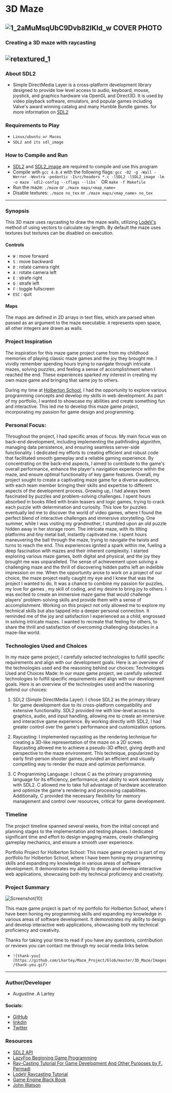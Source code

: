 # 3D Maze
![1_2aMuMsqUbC9Dvb82lKId_w](https://github.com/Lhartey/Maze_Project/blob/master/3D_Maze/Images/1_2aMuMsqUbC9Dvb82lKId_w.jpg) COVER PHOTO
-----

### Creating a 3D maze with raycasting
![retextured_1](https://github.com/Lhartey/Maze_Project/blob/master/3D_Maze/Images/retextured_1.png)
-----

### About SDL2
- Simple DirectMedia Layer is a cross-platform development library designed to provide low level access to audio, keyboard, mouse, joystick, and graphics hardware via OpenGL and Direct3D. It is used by video playback software, emulators, and popular games including Valve's award winning catalog and many Humble Bundle games. for more information on [SDL2](https://wiki.libsdl.org/SDL2/FrontPage)

### Requirements to Play
- `Linux/ubuntu or Macos`
- `SDL2 and its sdl_image`

### How to Compile and Run
- [SDL2](https://www.libsdl.org/download-2.0.php) and [SDL2_image](https://www.libsdl.org/projects/SDL_image/) are required to compile and use this program
- Compile with `gcc 4.8.4` with the following flags:
    ``gcc -O2 -g -Wall -Werror -Wextra -pedantic -Isrc/headers *.c -lSDL2 -lSDL2_image -lm -o maze `sdl2-config --cflags --libs` `` OR `make -f Makefile`
- Run the maze: `./maze` or `./maze maps/<map_name>`
- Disable textures: `./maze no_tex` or `./maze maps/<map_name> no_tex`

-----

### Synopsis
This 3D maze uses raycasting to draw the maze walls, utilizing [LodeV's](http://lodev.org/cgtutor/raycasting.html) method of using vectors to calculate ray length. By default the maze uses textures but textures can be disabled on execution.

#### Controls
- `W` : move forward
- `S` : move backward
- `D` : rotate camera right
- `A` : rotate camera left
- `E` : strafe right
- `Q` : strafe left
- `F` : toggle fullscreen
- `ESC` : quit

#### Maps
The maps are defined in 2D arrays in text files, which are parsed when passed as an argument to the maze executable. `0` represents open space, all other integers are drawn as walls.

### Project Inspiration
The inspiration for this maze game project came from my childhood memories of playing classic maze games and the joy they brought me. I vividly remember spending hours trying to navigate through intricate mazes, solving puzzles, and feeling a sense of accomplishment when I reached the end. These experiences sparked my interest in creating my own maze game and bringing that same joy to others.

During my time at [Holberton School](https://www.holbertonschool.com/about-holberton), I had the opportunity to explore various programming concepts and develop my skills in web development. As part of my portfolio, I wanted to showcase my abilities and create something fun and interactive. This led me to develop this maze game project, incorporating my passion for game design and programming.

### Personal Focus:
Throughout the project, I had specific areas of focus. My main focus was on back-end development, including implementing the pathfinding algorithm, managing data persistence, and ensuring seamless server-side functionality. I dedicated my efforts to creating efficient and robust code that facilitated smooth gameplay and a reliable gaming experience. By concentrating on the back-end aspects, I aimed to contribute to the game's overall performance, enhance the player's navigation experience within the maze, and ensure optimal functionality of key game features.
Overall, my project sought to create a captivating maze game for a diverse audience, with each team member bringing their skills and expertise to different aspects of the development process.
Growing up, I had always been fascinated by puzzles and problem-solving challenges. I spent hours absorbed in books filled with brain teasers and logic games, trying to crack each puzzle with determination and curiosity. This love for puzzles eventually led me to discover the world of video games, where I found the perfect blend of interactive challenges and immersive storytelling.
One summer, while I was visiting my grandmother, I stumbled upon an old puzzle hidden away in her storage room. The intricate maze, with its tilting platforms and tiny metal ball, instantly captivated me. I spent hours maneuvering the ball through the maze, trying to navigate the twists and turns to reach the end.
This experiences ignited a spark within me, fueling a deep fascination with mazes and their inherent complexity. I started exploring various maze games, both digital and physical, and the joy they brought me was unparalleled. The sense of achievement upon solving a challenging maze and the thrill of discovering hidden paths left an indelible impression on me.
When the opportunity arose to work on a project of our choice, the maze project really caught my eye and I knew that was the project I wanted to do, It was a chance to combine my passion for puzzles, my love for games , my skill of coding, and my desire to bring joy to others. I was excited to create an immersive maze game that would challenge players' problem-solving skills and provide them with a sense of accomplishment.
Working on this project not only allowed me to explore my technical skills but also tapped into a deeper personal connection. It reminded me of the joy and satisfaction I experienced as a child, engrossed in solving intricate mazes. I wanted to recreate that feeling for others, to share the thrill and satisfaction of overcoming challenging obstacles in a maze-like world.

### Technologies Used and Choices
In my maze game project, I carefully selected technologies to fulfill specific requirements and align with our development goals. Here is an overview of the technologies used and the reasoning behind our choices:
Technologies Used and Choices Made: In our maze game project, we carefully selected technologies to fulfill specific requirements and align with our development goals. Here is an overview of the technologies used and the reasoning behind our choices:

1. SDL2 (Simple DirectMedia Layer):
I chose SDL2 as the primary library for game development due to its cross-platform compatibility and extensive functionality.
SDL2 provided me with low-level access to graphics, audio, and input handling, allowing me to create an immersive and interactive game experience.
By working directly with SDL2, I had greater control over the game's performance and customization options.

2. Raycasting:
I implemented raycasting as the rendering technique for creating a 3D-like representation of the maze on a 2D screen.
Raycasting allowed me to achieve a pseudo-3D effect, giving depth and perspective to the maze environment.
This technique, popularized by early first-person shooter games, provided an efficient and visually compelling way to render the maze and optimize performance.

3. C Programming Language:
I chose C as the primary programming language for its efficiency, performance, and ability to work seamlessly with SDL2.
C allowed me to take full advantage of hardware acceleration and optimize the game's rendering and processing capabilities.
Additionally, C provided the necessary flexibility for memory management and control over resources, critical for game development.

### Timeline
The project timeline spanned several weeks, from the initial concept and planning stages to the implementation and testing phases. I dedicated significant time and effort to design engaging mazes, create challenging gameplay mechanics, and ensure a smooth user experience.

Portfolio Project for Holberton School:
This maze game project is part of my portfolio for Holberton School, where I have been honing my programming skills and expanding my knowledge in various areas of software development. It demonstrates my ability to design and develop interactive web applications, showcasing both my technical proficiency and creativity.

### Project Summary

![Screenshot(10)](https://github.com/Lhartey/Maze_Project/blob/master/3D_Maze/Images/Screenshot(10).png)

This maze game project is part of my portfolio for Holberton School, where I have been honing my programming skills and expanding my knowledge in various areas of software development. It demonstrates my ability to design and develop interactive web applications, showcasing both my technical proficiency and creativity. 

Thanks for taking your time to read if you have any questions, contribution or reviews you can contact me through my social media links below.

-	`![thank-you](https://github.com/Lhartey/Maze_Project/blob/master/3D_Maze/Images/thank-you.gif)`
-----

### Author/Developer
- Augustine .A Lartey
#### Socials:
- [GitHub](https://github.com/Lhartey)
- [linkdin](https://www.linkedin.com/in/augustine-lartey-56b3951ba/)
- [Twitter](https://twitter.com/Lhartey1)

### Resources
- [SDL2 API](https://wiki.libsdl.org/CategoryAPI)
- [LazyFoo Beginning Game Programming](http://lazyfoo.net/tutorials/SDL/index.php)
- [Ray-Casting Tutorial For Game Development And Other Purposes by F. Permadi](http://permadi.com/1996/05/ray-casting-tutorial-table-of-contents/)
- [LodeV Raycasting Tutorial](http://lodev.org/cgtutor/raycasting.html)
- [Game Engine Black Book](https://www.amazon.com/Game-Engine-Black-Book-Wolfenstein/dp/1539692876)
- [John Watson](https://www.youtube.com/@johnwatson2675/streams)
